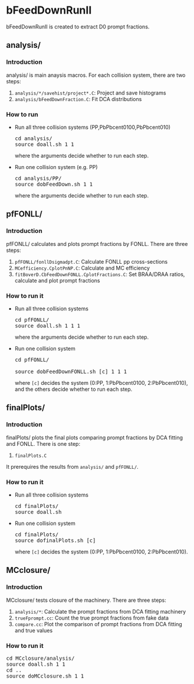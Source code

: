
<h1> bFeedDownRunII </h1>
<p> bFeedDownRunII is created to extract D0 prompt fractions. </p>

<h2> analysis/ </h2>
<h3> Introduction </h3>
<p> analysis/ is main anaysis macros. For each collision system, there are two steps: </p>
<ol>
<li> <code>analysis/*/savehist/project*.C</code>: Project and save histograms </li>
<li> <code>analysis/bFeedDownFraction.C</code>: Fit DCA distributions </li>
</ol>
<h3> How to run </h3>
<ul>
<li> Run all three collision systems (PP,PbPbcent0100,PbPbcent010) <br />
<pre>
cd analysis/ 
source doall.sh 1 1
</pre>
<p> where the arguments decide whether to run each step. </p>
</li>
<li> Run one collision system (e.g. PP) <br />
<pre>
cd analysis/PP/
source dobFeedDown.sh 1 1
</pre>
<p> where the arguments decide whether to run each step. </p> 
</li>
</ul>

<h2> pfFONLL/ </h2>
<h3> Introduction </h3>
<p> pfFONLL/ calculates and plots prompt fractions by FONLL. There are three steps: </p>
<ol>
<li> <code>pfFONLL/fonllDsigmadpt.C</code>: Calculate FONLL pp cross-sections </li>
<li> <code>MCefficiency.C</code><code>plotPnNP.C</code>: Calculate and MC efficiency </li>
<li> <code>fitBoverD.C</code><code>bFeedDownFONLL.C</code><code>plotFractions.C</code>: Set BRAA/DRAA ratios, calculate and plot prompt fractions </li>
</ol>
<h3> How to run it </h3>
<ul>
<li> Run all three collision systems <br />
<pre>
cd pfFONLL/
source doall.sh 1 1 1
</pre>
<p> where the arguments decide whether to run each step. </p>
</li>
<li> Run one collision system <br />
<pre>
cd pfFONLL/ <br />
source dobFeedDownFONLL.sh [c] 1 1 1
</pre>
<p> where <code>[c]</code> decides the system (0:PP, 1:PbPbcent0100, 2:PbPbcent010), and the others decide whether to run each step. </p>
</li>
</ul>

<h2> finalPlots/ </h2>
<h3> Introduction </h3>
<p> finalPlots/ plots the final plots comparing prompt fractions by DCA fitting and FONLL. There is one step: </p>
<ol>
<li> <code>finalPlots.C</code> </li>
</ol>
<p> It prerequires the results from <code>analysis/</code> and <code>pfFONLL/</code>. </p>
<h3> How to run it </h3>
<ul>
<li> Run all three collision systems <br />
<pre>
cd finalPlots/
source doall.sh
</pre>
</li>
<li> Run one collision system <br />
<pre>
cd finalPlots/
source dofinalPlots.sh [c]
</pre>
<p> where <code>[c]</code> decides the system (0:PP, 1:PbPbcent0100, 2:PbPbcent010). </p>
</li>
</ul>

<h2> MCclosure/ </h2>
<h3> Introduction </h3>
<p> MCclosure/ tests closure of the machinery. There are three steps: </p>
<ol>
<li> <code>analysis/*</code>: Calculate the prompt fractions from DCA fitting machinery </li>
<li> <code>trueFprompt.cc</code>: Count the true prompt fractions from fake data </li>
<li> <code>compare.cc</code>:  Plot the comparison of prompt fractions from DCA fitting and true values </li>
</ol>
<h3> How to run it </h3>
<pre>
cd MCclosure/analysis/
source doall.sh 1 1
cd ..
source doMCclosure.sh 1 1
</pre>

